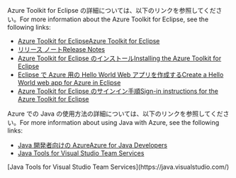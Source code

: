 <span data-ttu-id="73878-101">Azure Toolkit for Eclipse の詳細については、以下のリンクを参照してください。</span><span class="sxs-lookup"><span data-stu-id="73878-101">For more information about the Azure Toolkit for Eclipse, see the following links:</span></span> 

* [<span data-ttu-id="73878-102">Azure Toolkit for Eclipse</span><span class="sxs-lookup"><span data-stu-id="73878-102">Azure Toolkit for Eclipse</span></span>](../eclipse/azure-toolkit-for-eclipse.md) 
* [<span data-ttu-id="73878-103">リリース ノート</span><span class="sxs-lookup"><span data-stu-id="73878-103">Release Notes</span></span>](https://github.com/Microsoft/azure-tools-for-java/releases) 
* [<span data-ttu-id="73878-104">Azure Toolkit for Eclipse のインストール</span><span class="sxs-lookup"><span data-stu-id="73878-104">Installing the Azure Toolkit for Eclipse</span></span>](../eclipse/azure-toolkit-for-eclipse-installation.md) 
* [<span data-ttu-id="73878-105">Eclipse で Azure 用の Hello World Web アプリを作成する</span><span class="sxs-lookup"><span data-stu-id="73878-105">Create a Hello World web app for Azure in Eclipse</span></span>](../eclipse/azure-toolkit-for-eclipse-create-hello-world-web-app.md) 
* [<span data-ttu-id="73878-106">Azure Toolkit for Eclipse のサインイン手順</span><span class="sxs-lookup"><span data-stu-id="73878-106">Sign-in instructions for the Azure Toolkit for Eclipse</span></span>](../eclipse/azure-toolkit-for-eclipse-sign-in-instructions.md) 

<span data-ttu-id="73878-107">Azure での Java の使用方法の詳細については、以下のリンクを参照してください。</span><span class="sxs-lookup"><span data-stu-id="73878-107">For more information about using Java with Azure, see the following links:</span></span> 

* [<span data-ttu-id="73878-108">Java 開発者向けの Azure</span><span class="sxs-lookup"><span data-stu-id="73878-108">Azure for Java Developers</span></span>](https://docs.microsoft.com/java/azure/) 
* <span data-ttu-id="73878-109">[Java Tools for Visual Studio Team Services](https://java.visualstudio.com/) 
<!-- TODO: Add URLs for Java in VSCode here --></span><span class="sxs-lookup"><span data-stu-id="73878-109">[Java Tools for Visual Studio Team Services](https://java.visualstudio.com/) 
<!-- TODO: Add URLs for Java in VSCode here --></span></span> 
